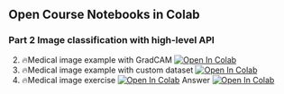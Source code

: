 ## Open Course Notebooks in Colab
### Part 2 Image classification with high-level API
2. 🔥Medical image example with GradCAM [![Open In Colab](https://colab.research.google.com/assets/colab-badge.svg)](https://colab.research.google.com/github/TA-aiacademy/CMU_Course/blob/image_classification/03_Medical_Image/Part_2/2_Medical_image_example_with_GradCAM.ipynb)
3. 🔥Medical image example with custom dataset [![Open In Colab](https://colab.research.google.com/assets/colab-badge.svg)](https://colab.research.google.com/github/TA-aiacademy/CMU_Course/blob/image_classification/03_Medical_Image/Part_2/3_Medical_image_example_with_custom_dataset.ipynb)
4. 🔥Medical image exercise [![Open In Colab](https://colab.research.google.com/assets/colab-badge.svg)](https://colab.research.google.com/github/TA-aiacademy/CMU_Course/blob/image_classification/03_Medical_Image/Part_2/4_Medical_image_exercise.ipynb) Answer [![Open In Colab](https://colab.research.google.com/assets/colab-badge.svg)](https://colab.research.google.com/github/TA-aiacademy/CMU_Course/blob/image_classification/03_Medical_Image/Part_2/4_Medical_image_exercise_answer.ipynb)